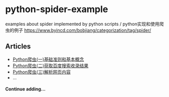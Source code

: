 # python-spider-example
examples about spider implemented by python scripts / python实现和使用爬虫的例子
https://www.byincd.com/bobjiang/categorization/tag/spider/

## Articles
* [Python爬虫(一)基础准则和基本概念](https://www.byincd.com/bobjiang/article-0189/)
* [Python爬虫(二)获取百度搜索收录结果](https://www.byincd.com/bobjiang/article-0190/)
* [Python爬虫(三)解析网页内容](https://www.byincd.com/bobjiang/article-0191/)
* ...


#### Continue adding...
